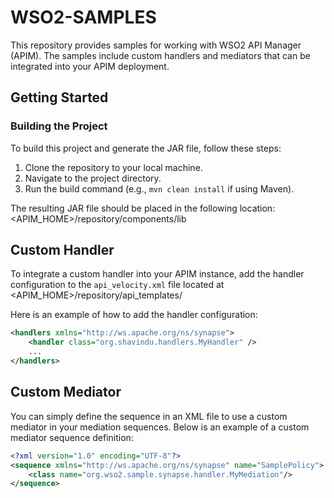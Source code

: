 # WSO2-SAMPLES

This repository provides samples for working with WSO2 API Manager (APIM). The samples include custom handlers and mediators that can be integrated into your APIM deployment.

## Getting Started

### Building the Project

To build this project and generate the JAR file, follow these steps:

1. Clone the repository to your local machine.
2. Navigate to the project directory.
3. Run the build command (e.g., `mvn clean install` if using Maven).

The resulting JAR file should be placed in the following location: <APIM_HOME>/repository/components/lib

## Custom Handler

To integrate a custom handler into your APIM instance, add the handler configuration to the `api_velocity.xml` file located at <APIM_HOME>/repository/api_templates/


Here is an example of how to add the handler configuration:

```xml
<handlers xmlns="http://ws.apache.org/ns/synapse">
    <handler class="org.shavindu.handlers.MyHandler" />
    ...
</handlers>
```


## Custom Mediator

You can simply define the sequence in an XML file to use a custom mediator in your mediation sequences. Below is an example of a custom mediator sequence definition:

```xml
<?xml version="1.0" encoding="UTF-8"?>
<sequence xmlns="http://ws.apache.org/ns/synapse" name="SamplePolicy">
    <class name="org.wso2.sample.synapse.handler.MyMediation"/>
</sequence>
```
</sequence>



